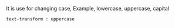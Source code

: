 It is use for changing case, 
Example, lowercase, uppercase, capital 

`text-transform : uppercase `